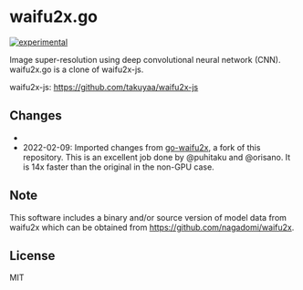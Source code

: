 waifu2x.go
===

[![experimental](http://badges.github.io/stability-badges/dist/experimental.svg)](http://github.com/badges/stability-badges)

Image super-resolution using deep convolutional neural network (CNN).
waifu2x.go is a clone of waifu2x-js.

waifu2x-js: https://github.com/takuyaa/waifu2x-js

Changes 
---
* 
* 2022-02-09: Imported changes from [go-waifu2x](https://github.com/puhitaku/go-waifu2x), a fork of this repository. This is an excellent job done by @puhitaku and @orisano. It is 14x faster than the original in the non-GPU case.

Note
---

This software includes a binary and/or source version of model data from waifu2x
which can be obtained from https://github.com/nagadomi/waifu2x.

License
---

MIT
